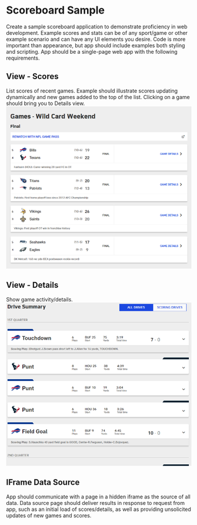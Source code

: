 # Scoreboard Sample
Create a sample scoreboard application to demonstrate proficiency in web development. Example scores and stats can be of any sport/game or other example scenario and can have any UI elements you desire. Code is more important than appearance, but app should include examples both styling and scripting. App should be a single-page web app with the following requirements.

## View - Scores
List scores of recent games. Example should illustrate scores updating dynamically and new games added to the top of the list. Clicking on a game should bring you to Details view.
![scoreboard](./scores.png)

## View - Details
Show game activity/details.
![details](./details.png)

## IFrame Data Source
App should communicate with a page in a hidden iframe as the source of all data. Data source page should deliver results in response to request from app, such as an initial load of scores/details, as well as providing unsolicited updates of new games and scores.
